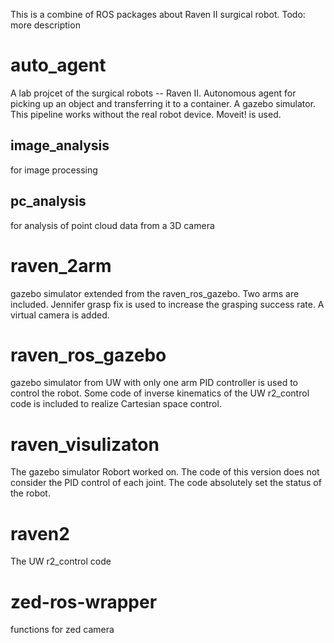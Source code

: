 This is a combine of ROS packages about Raven II surgical robot.
Todo: more description
# auto_agent
A lab projcet of the surgical robots -- Raven II. Autonomous agent for picking up an object and transferring it to a container. A gazebo simulator. This pipeline works without the real robot device.
Moveit! is used.

## image_analysis
for image processing
## pc_analysis
for analysis of point cloud data from a 3D camera

# raven_2arm
gazebo simulator extended from the raven_ros_gazebo.
Two arms are included.
Jennifer grasp fix is used to increase the grasping success rate.
A virtual camera is added.

# raven_ros_gazebo
gazebo simulator from UW with only one arm
PID controller is used to control the robot.
Some code of inverse kinematics of the UW r2_control code is included to realize Cartesian space control.

# raven_visulizaton
The gazebo simulator Robort worked on. The code of this version does not consider the PID control of each joint.
The code absolutely set the status of the robot.

# raven2
The UW r2_control code

# zed-ros-wrapper
functions for zed camera


